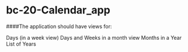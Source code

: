 # bc-20-Calendar_app

####The application should have views for:

Days (in a week view)
Days and Weeks in a month view
Months in a Year
List of Years